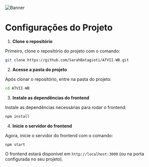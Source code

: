 
![Banner](./front/public/images/BannerWB.png)

# Configurações do Projeto

1. **Clone o repositório**

Primeiro, clone o repositório do projeto com o comando:

```bash
git clone https://github.com/SarahBatagioti/ATVII-WB.git
```

2. **Acesse a pasta do projeto** 

Após clonar o repositório, entre na pasta do projeto:

```bash
cd ATVII-WB
```

3. **Instale as dependências do frontend** 

Instale as dependências necessárias para rodar o frontend:

```bash
npm install
```

4. **Inicie o servidor do frontend**

Agora, inicie o servidor do frontend com o comando:

```bash
npm start
```

O frontend estará disponível em `http://localhost:3000` (ou na porta configurada no seu projeto).

